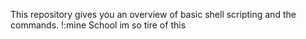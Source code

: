 This repository gives you an overview of basic shell scripting and the commands.
!:mine School im so tire of this
